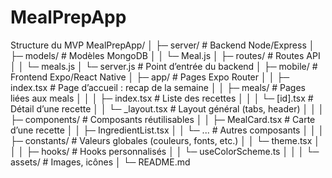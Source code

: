 # MealPrepApp

Structure du MVP
MealPrepApp/
│
├─ server/                # Backend Node/Express
│   ├─ models/            # Modèles MongoDB
│   │   └─ Meal.js
│   ├─ routes/            # Routes API
│   │   └─ meals.js
│   └─ server.js          # Point d’entrée du backend
│
├─ mobile/                # Frontend Expo/React Native
│   ├─ app/               # Pages Expo Router
│   │   ├─ index.tsx      # Page d’accueil : recap de la semaine
│   │   ├─ meals/         # Pages liées aux meals
│   │   │   ├─ index.tsx      # Liste des recettes
│   │   │   └─ [id].tsx       # Détail d’une recette
│   │   └─ _layout.tsx    # Layout général (tabs, header)
│   │
│   ├─ components/        # Composants réutilisables
│   │   ├─ MealCard.tsx   # Carte d’une recette
│   │   ├─ IngredientList.tsx
│   │   └─ ...            # Autres composants
│   │
│   ├─ constants/         # Valeurs globales (couleurs, fonts, etc.)
│   │   └─ theme.tsx
│   │
│   ├─ hooks/             # Hooks personnalisés
│   │   └─ useColorScheme.ts
│   │
│   └─ assets/            # Images, icônes
│
└─ README.md
